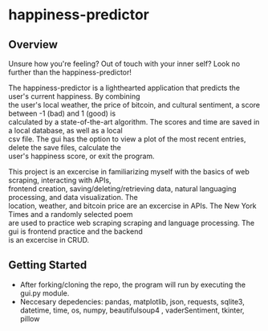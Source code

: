 # happiness-predictor

## Overview
  
  Unsure how you're feeling? Out of touch with your inner self? Look no further than the happiness-predictor!

  The happiness-predictor is a lighthearted application that predicts the user's current happiness. By combining </br>
the user's local weather, the price of bitcoin, and cultural sentiment, a score between -1 (bad) and 1 (good) is </br>
calculated by a state-of-the-art algorithm. The scores and time are saved in a local database, as well as a local </br>
csv file. The gui has the option to view a plot of the most recent entries, delete the save files, calculate the </br>
user's happiness score, or exit the program. </br>

  This project is an excercise in familiarizing myself with the basics of web scraping, interacting with APIs, </br>
frontend creation, saving/deleting/retrieving data, natural languaging processing, and data visualization. The </br>
location, weather, and bitcoin price are an excercise in APIs. The New York Times and a randomly selected poem </br>
are used to practice web scraping scraping and language processing. The gui is frontend practice and the backend </br>
is an excercise in CRUD. 

## Getting Started

  - After forking/cloning the repo, the program will run by executing the gui.py module. </br>
  - Neccesary depedencies: pandas, matplotlib, json, requests, sqlite3, datetime, time, os, numpy, beautifulsoup4 , vaderSentiment, tkinter, pillow </br>
  
  
  

